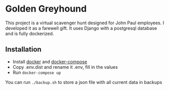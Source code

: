 # Golden Greyhound

This project is a virtual scavenger hunt designed for John Paul employees. I developed it as a farewell gift. It uses Django with a postgresql database and is fully dockerized.

## Installation

- Install [docker](https://docs.docker.com/install/) and [docker-compose](https://docs.docker.com/compose/install/)
- Copy  .env.dist and rename it .env, fill in the values
- Run `docker-compose up`

You can run `./backup.sh` to store a json file with all current data in backups